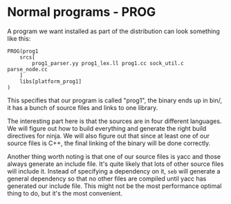 # Normal programs - PROG

A program we want installed as part of the distribution can look something like
this:

    PROG(prog1
        srcs[
            prog1_parser.yy prog1_lex.ll prog1.cc sock_util.c parse_node.cc
        ]
        libs[platform_prog1]
    )

This specifies that our program is called "prog1", the binary ends up in bin/,
it has a bunch of source files and links to one library.

The interesting part here is that the sources are in four different languages.
We will figure out how to build everything and generate the right build
directives for ninja. We will also figure out that since at least one of our
source files is C++, the final linking of the binary will be done correctly.

Another thing worth noting is that one of our source files is yacc and those
always generate an include file. It's quite likely that lots of other source
files will include it. Instead of specifying a dependency on it, `seb` will
generate a general dependency so that no other files are compiled until yacc
has generated our include file. This might not be the most performance optimal
thing to do, but it's the most convenient.

